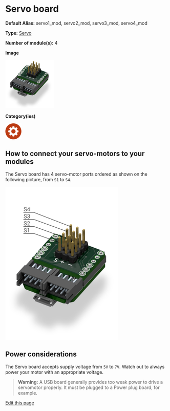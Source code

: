 # Servo board
<div class="cust_sheet" markdown="1">
<p class="cust_sheet-title" markdown="1"><strong>Default Alias:</strong> servo1_mod, servo2_mod, servo3_mod, servo4_mod</p>
<p class="cust_sheet-title" markdown="1"><strong>Type:</strong> <a href="/_pages/modules/modules_list/servo.md">Servo</a></p>
<p class="cust_sheet-title" markdown="1"><strong>Number of module(s):</strong> 4</p>
<p class="cust_sheet-title" markdown="1"><strong>Image</strong></p>
<p class="cust_indent" markdown="1"><img height="150" src="/_assets/img/servo-module.png"></p>
<p class="cust_sheet-title" markdown="1"><strong>Category(ies)</strong></p>
<p class="cust_indent" markdown="1">
<img height="50" src="/_assets/img/sticker-actuation.png" title="Actuation">
</p>
</div>

## How to connect your servo-motors to your modules

The Servo board has 4 servo-motor ports ordered as shown on the following picture, from `S1` to `S4`.

![Servomotor ports](/_assets/img/servo-1.png)

## Power considerations
The Servo board accepts supply voltage from `5V` to `7V`. Watch out to always power your motor with an appropriate voltage.

> **Warning:** A USB board generally provides too weak power to drive a servomotor properly. It must be plugged to a Power plug board, for example.

<div class="cust_edit_page"><a href="https://github.com/Luos-io/doc/src/_pages/prototyping_boards/boards_list/servo.md">Edit this page</a></div>
